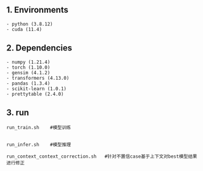 ## 1. Environments

```
- python (3.8.12)
- cuda (11.4)
```

## 2. Dependencies

```
- numpy (1.21.4)
- torch (1.10.0)
- gensim (4.1.2)
- transformers (4.13.0)
- pandas (1.3.4)
- scikit-learn (1.0.1)
- prettytable (2.4.0)
```

## 3. run


```
run_train.sh    #模型训练


run_infer.sh    #模型推理

run_context_context_correction.sh   #针对不置信case基于上下文对best模型结果进行修正

```

